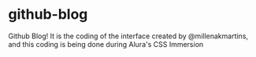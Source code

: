 # github-blog
Github Blog! It is the coding of the interface created by @millenakmartins, and this coding is being done during Alura's CSS Immersion
